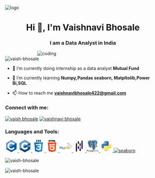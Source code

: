 ![logo](https://www.zdnet.com/a/img/resize/03f3fba02ad1d360d932e6976e97a976851b0de0/2021/04/27/ca8c0994-a4b9-4a87-93a5-f659dd3d3008/sf-analytics-thumb.jpg?auto=webp&fit=crop&frame=1&height=238.5&width=459)
<h1 align="center">Hi 👋, I'm Vaishnavi Bhosale</h1>
<h3 align="center">I am a Data Analyst in India</h3>
<img align="right" alt="coding" width="400" src="https://cdn.dribbble.com/users/4055494/screenshots/15215756/media/d2b66c4ca0192aa26d103448b3d1518b.gif">

<p align="left"> <img src="https://komarev.com/ghpvc/?username=vaish-bhosale&label=Profile%20views&color=0e75b6&style=flat" alt="vaish-bhosale" /> </p>

- 🔭 I’m currently doing internship as a data analyst **Mutual Fund**

- 🌱 I’m currently learning **Numpy,Pandas seaborn, Matpltolib,Power Bi,SQL**

- 📫 How to reach me **vaishnavibhosale422@gmail.com**

<h3 align="left">Connect with me:</h3>
<p align="left">
<a href="https://linkedin.com/in/vaish bhosale" target="blank"><img align="center" src="https://raw.githubusercontent.com/rahuldkjain/github-profile-readme-generator/master/src/images/icons/Social/linked-in-alt.svg" alt="vaish bhosale" height="30" width="40" /></a>
<a href="https://www.hackerrank.com/vaishnavi bhosale" target="blank"><img align="center" src="https://raw.githubusercontent.com/rahuldkjain/github-profile-readme-generator/master/src/images/icons/Social/hackerrank.svg" alt="vaishnavi bhosale" height="30" width="40" /></a>
</p>

<h3 align="left">Languages and Tools:</h3>
<p align="left"> <a href="https://www.cprogramming.com/" target="_blank" rel="noreferrer"> <img src="https://raw.githubusercontent.com/devicons/devicon/master/icons/c/c-original.svg" alt="c" width="40" height="40"/> </a> <a href="https://www.w3schools.com/cpp/" target="_blank" rel="noreferrer"> <img src="https://raw.githubusercontent.com/devicons/devicon/master/icons/cplusplus/cplusplus-original.svg" alt="cplusplus" width="40" height="40"/> </a> <a href="https://www.w3schools.com/css/" target="_blank" rel="noreferrer"> <img src="https://raw.githubusercontent.com/devicons/devicon/master/icons/css3/css3-original-wordmark.svg" alt="css3" width="40" height="40"/> </a> <a href="https://www.w3.org/html/" target="_blank" rel="noreferrer"> <img src="https://raw.githubusercontent.com/devicons/devicon/master/icons/html5/html5-original-wordmark.svg" alt="html5" width="40" height="40"/> </a> <a href="https://www.mysql.com/" target="_blank" rel="noreferrer"> <img src="https://raw.githubusercontent.com/devicons/devicon/master/icons/mysql/mysql-original-wordmark.svg" alt="mysql" width="40" height="40"/> </a> <a href="https://pandas.pydata.org/" target="_blank" rel="noreferrer"> <img src="https://raw.githubusercontent.com/devicons/devicon/2ae2a900d2f041da66e950e4d48052658d850630/icons/pandas/pandas-original.svg" alt="pandas" width="40" height="40"/> </a> <a href="https://www.postgresql.org" target="_blank" rel="noreferrer"> <img src="https://raw.githubusercontent.com/devicons/devicon/master/icons/postgresql/postgresql-original-wordmark.svg" alt="postgresql" width="40" height="40"/> </a> <a href="https://www.python.org" target="_blank" rel="noreferrer"> <img src="https://raw.githubusercontent.com/devicons/devicon/master/icons/python/python-original.svg" alt="python" width="40" height="40"/> </a> <a href="https://seaborn.pydata.org/" target="_blank" rel="noreferrer"> <img src="https://seaborn.pydata.org/_images/logo-mark-lightbg.svg" alt="seaborn" width="40" height="40"/> </a> </p>

<p><img align="center" src="https://github-readme-stats.vercel.app/api/top-langs?username=vaish-bhosale&show_icons=true&locale=en&layout=compact" alt="vaish-bhosale" /></p>

<p><img align="center" src="https://github-readme-streak-stats.herokuapp.com/?user=vaish-bhosale&" alt="vaish-bhosale" /></p>
